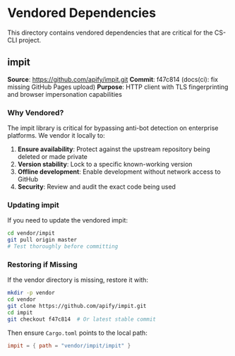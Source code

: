# Vendored Dependencies

This directory contains vendored dependencies that are critical for the CS-CLI project.

## impit

**Source**: https://github.com/apify/impit.git
**Commit**: f47c814 (docs(ci): fix missing GitHub Pages upload)
**Purpose**: HTTP client with TLS fingerprinting and browser impersonation capabilities

### Why Vendored?

The impit library is critical for bypassing anti-bot detection on enterprise platforms. We vendor it locally to:

1. **Ensure availability**: Protect against the upstream repository being deleted or made private
2. **Version stability**: Lock to a specific known-working version
3. **Offline development**: Enable development without network access to GitHub
4. **Security**: Review and audit the exact code being used

### Updating impit

If you need to update the vendored impit:

```bash
cd vendor/impit
git pull origin master
# Test thoroughly before committing
```

### Restoring if Missing

If the vendor directory is missing, restore it with:

```bash
mkdir -p vendor
cd vendor
git clone https://github.com/apify/impit.git
cd impit
git checkout f47c814  # Or latest stable commit
```

Then ensure `Cargo.toml` points to the local path:
```toml
impit = { path = "vendor/impit/impit" }
```